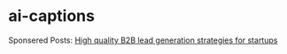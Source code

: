 # ai-captions

Sponsered Posts: [High quality B2B lead generation strategies for startups]([https://www.example.com](https://webrainmaker.blogspot.com/2023/04/ways-generate-b2b-leads.html))

